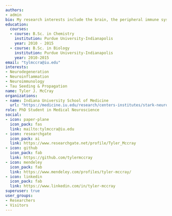 ```yaml
---
authors:
- admin
bio: My research interests include the brain, the peripheral immune system, and the interface between them in context-dependent states.
education:
  courses:
  - course: B.Sc. in Chemistry
    institution: Purdue University-Indianapolis
    year: 2010 - 2015
  - course: B.Sc. in Biology
    institution: Purdue University-Indianapolis
    year: 2010-2015
email: "tylmccra@iu.edu"
interests:
- Neurodegeneration
- Neuroinflammation
- Neuroimmunology
- Tau Seeding & Propagation
name: Tyler J. McCray
organizations:
- name: Indiana University School of Medicine
  url: "https://medicine.iu.edu/research/centers-institutes/stark-neurosciences/"
role: PhD Student in Medical Neuroscience
social:
- icon: paper-plane
  icon_pack: fas
  link: mailto:tylmccra@iu.edu
- icon: researchgate
  icon_pack: ai
  link: https://www.researchgate.net/profile/Tyler_Mccray
- icon: github
  icon_pack: fab
  link: https://github.com/tylermccray
- icon: mendeley
  icon_pack: fab
  link: https://www.mendeley.com/profiles/tyler-mccray/
- icon: linkedin
  icon_pack: fab
  link: https://www.linkedin.com/in/tyler-mccray
superuser: true
user_groups:
- Researchers
- Visitors
---
```

